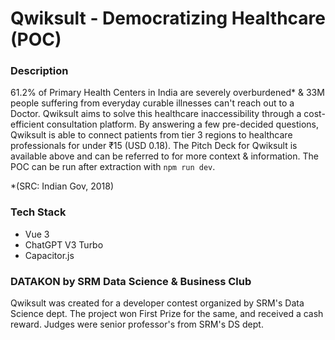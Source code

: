 
# Qwiksult - Democratizing Healthcare (POC)

### Description
61.2% of Primary Health Centers in India are severely overburdened* & 33M people suffering from everyday curable illnesses can't reach out to a Doctor. Qwiksult aims to solve this healthcare inaccessibility through a cost-efficient consultation platform. By answering a few pre-decided questions, Qwiksult is able to connect patients from tier 3 regions to healthcare professionals for under ₹15 (USD 0.18). The Pitch Deck for Qwiksult is available above and can be referred to for more context & information. The POC can be run after extraction with ```npm run dev```.
 
*(SRC: Indian Gov, 2018)

### Tech Stack
- Vue 3
- ChatGPT V3 Turbo
- Capacitor.js

### DATAKON by SRM Data Science & Business Club
Qwiksult was created for a developer contest organized by SRM's Data Science dept. The project won First Prize for the same, and received a cash reward. Judges were senior professor's from SRM's DS dept.
